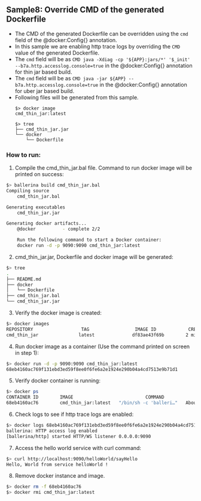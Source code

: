 ## Sample8: Override CMD of the generated Dockerfile

- The CMD of the generated Dockerfile can be overridden using the `cmd` field of the @docker:Config{} annotation. 
- In this sample we are enabling http trace logs by overriding the `CMD` value of the generated Dockerfile. 
- The `cmd` field will be as `CMD java -Xdiag -cp '${APP}:jars/*' '$_init' --b7a.http.accesslog.console=true` in the @docker:Config{} annotation for thin jar based build.
- The `cmd` field will be as `CMD java -jar ${APP} --b7a.http.accesslog.console=true` in the @docker:Config{} annotation for uber jar based build.
- Following files will be generated from this sample.
    ``` 
    $> docker image
    cmd_thin_jar:latest
    
    $> tree
    ├── cmd_thin_jar.jar
    └── docker
        └── Dockerfile
    ```
### How to run:

1. Compile the  cmd_thin_jar.bal file. Command to run docker image will be printed on success:
```bash
$> ballerina build cmd_thin_jar.bal
Compiling source
	cmd_thin_jar.bal

Generating executables
	cmd_thin_jar.jar

Generating docker artifacts...
	@docker 		 - complete 2/2

	Run the following command to start a Docker container:
	docker run -d -p 9090:9090 cmd_thin_jar:latest
```

2. cmd_thin_jar.jar, Dockerfile and docker image will be generated: 
```bash
$> tree
.
├── README.md
├── docker
│   └── Dockerfile
├── cmd_thin_jar.bal
└── cmd_thin_jar.jar
```

3. Verify the docker image is created:
```bash
$> docker images
REPOSITORY                  TAG                 IMAGE ID            CREATED             SIZE
cmd_thin_jar               latest              df83ae43f69b        2 minutes ago        102MB  

```

4. Run docker image as a container (Use the command printed on screen in step 1):
```bash
$> docker run -d -p 9090:9090 cmd_thin_jar:latest
68eb4160ac769f131ebd3ed59f8ee0f6fe6a2e1924e290b04a4cd7513e9b71d1
```

5. Verify docker container is running:
```bash
$> docker ps
CONTAINER ID        IMAGE                           COMMAND                  CREATED              STATUS              PORTS                    NAMES
68eb4160ac76        cmd_thin_jar:latest   "/bin/sh -c 'balleri…"   About a minute ago   Up About a minute   0.0.0.0:9090->9090/tcp   vigilant_swartz

```

6. Check logs to see if http trace logs are enabled:
```bash
$> docker logs 68eb4160ac769f131ebd3ed59f8ee0f6fe6a2e1924e290b04a4cd7513e9b71d1
ballerina: HTTP access log enabled
[ballerina/http] started HTTP/WS listener 0.0.0.0:9090
```

7. Access the hello world service with curl command:
```bash
$> curl http://localhost:9090/helloWorld/sayHello
Hello, World from service helloWorld !
```

8. Remove docker instance and image.
```bash
$> docker rm -f 68eb4160ac76
$> docker rmi cmd_thin_jar:latest
```